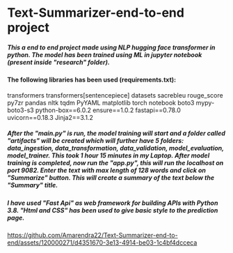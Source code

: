 # Text-Summarizer-end-to-end project

##### This a end to end project made using NLP hugging face transformer in python. The model has been trained using ML in jupyter notebook (present inside "research" folder).
#### The following libraries has been used (requirements.txt):
transformers
transformers[sentencepiece]
datasets
sacrebleu 
rouge_score 
py7zr
pandas
nltk
tqdm
PyYAML
matplotlib
torch
notebook
boto3
mypy-boto3-s3
python-box==6.0.2
ensure==1.0.2
fastapi==0.78.0
uvicorn==0.18.3
Jinja2==3.1.2

##### After the "main.py" is run, the model training will start and a folder called "artifacts" will be created which will further have 5 folders: data_ingestion, data_transformation, data_validation, model_evaluation, model_trainer. This took 1 hour 15 minutes in my Laptop. After model training is completed, now run the "app.py", this will run the localhost on port 9082. Enter the text with max length of 128 words and click on "Summarize" button. This will create a summary of the text below the "Summary" title.

##### I have used "Fast Api" as web framework for building APIs with Python 3.8. "Html and CSS" has been used to give basic style to the prediction page.



https://github.com/Amarendra22/Text-Summarizer-end-to-end/assets/120000271/d4351670-3e13-4914-be03-1c4bf4dcceca


